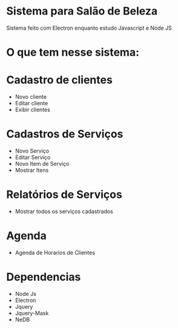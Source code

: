 # Sistema para Salão de Beleza

Sistema feito com Electron enquanto estudo Javascript e Node JS

# O que tem nesse sistema:

# Cadastro de clientes
  - Novo cliente
  - Editar cliente
  - Exibir clientes
  
# Cadastros de Serviços
  - Novo Serviço
  - Editar Serviço
  - Novo Item de Serviço
  - Mostrar Itens

# Relatórios de Serviços
  - Mostrar todos os serviços cadastrados
  
# Agenda
  - Agenda de Horarios de Clientes
  
# Dependencias
  - Node Js
  - Electron
  - Jquery
  - Jquery-Mask
  - NeDB
